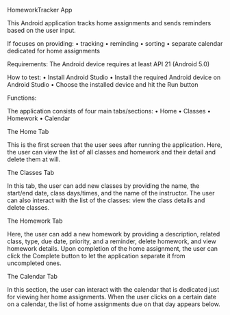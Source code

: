 HomeworkTracker App

This Android application tracks home assignments and sends reminders based on the user input. 

If focuses on providing:
• tracking
• reminding
• sorting
• separate calendar dedicated for home assignments

Requirements:
The Android device requires at least API 21 (Android 5.0)

How to test:
• Install Android Studio
• Install the required Android device on Android Studio
• Choose the installed device and hit the Run button

Functions:

The application consists of four main tabs/sections: 
• Home
• Classes
• Homework
• Calendar

The Home Tab

This is the first screen that the user sees after running the application. Here, the user can
view the list of all classes and homework and their detail and delete them at will. 

The Classes Tab

In this tab, the user can add new classes by providing the name, the start/end date, class 
days/times, and the name of the instructor. The user can also interact with the list of the 
classes: view the class details and delete classes. 

The Homework Tab

Here, the user can add a new homework by providing a description, related class, type, due date, 
priority, and a reminder, delete homework, and view homework details. Upon completion of the 
home assignment, the user can click the Complete button to let the application separate it from 
uncompleted ones. 

The Calendar Tab

In this section, the user can interact with the calendar that is dedicated just for viewing her 
home assignments. When the user clicks on a certain date on a calendar, the list of home
assignments due on that day appears below. 
